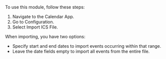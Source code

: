 To use this module, follow these steps:

1.  Navigate to the Calendar App.
2.  Go to Configuration.
3.  Select Import ICS File.

When importing, you have two options:

- Specify start and end dates to import events occurring within that
  range.
- Leave the date fields empty to import all events from the entire file.
